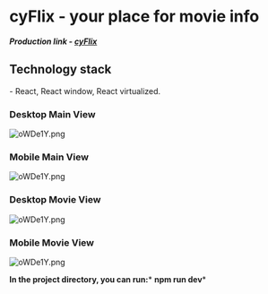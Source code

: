 # cyFlix  - your place for movie info

***Production link - <a href="https://luxury-selkie-b34ec7.netlify.app/" target="_blank">cyFlix</a>***


<h2> Technology stack </h2>
- React, React window, React virtualized.  



<h3>Desktop Main View</h3>
<img src="https://im.ge/i/5LSUwh" alt="oWDe1Y.png"/>

<h3>Mobile Main View</h3>
<img src="https://im.ge/i/5LSDpX" alt="oWDe1Y.png"/>

<h3>Desktop Movie View</h3>
<img src="https://im.ge/i/5LShKM" alt="oWDe1Y.png"/>

<h3>Mobile Movie View</h3>
<img src="https://im.ge/i/5LSL18" alt="oWDe1Y.png"/>


**In the project directory, you can run:***
**npm run dev***

